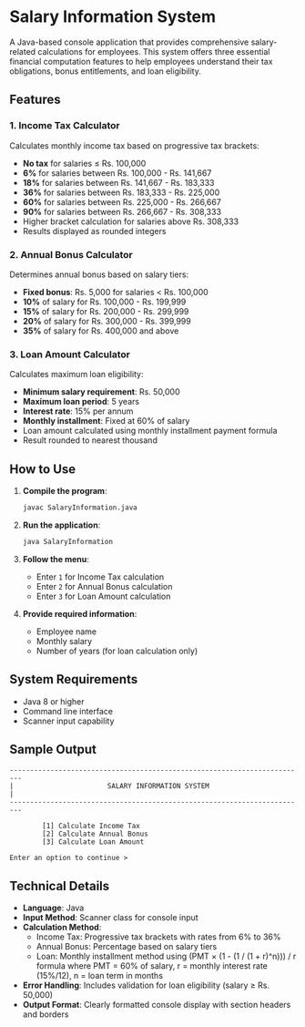 # Salary Information System

A Java-based console application that provides comprehensive salary-related calculations for employees. This system offers three essential financial computation features to help employees understand their tax obligations, bonus entitlements, and loan eligibility.

## Features

### 1. Income Tax Calculator
Calculates monthly income tax based on progressive tax brackets:
- **No tax** for salaries ≤ Rs. 100,000
- **6%** for salaries between Rs. 100,000 - Rs. 141,667
- **18%** for salaries between Rs. 141,667 - Rs. 183,333
- **36%** for salaries between Rs. 183,333 - Rs. 225,000
- **60%** for salaries between Rs. 225,000 - Rs. 266,667
- **90%** for salaries between Rs. 266,667 - Rs. 308,333
- Higher bracket calculation for salaries above Rs. 308,333
- Results displayed as rounded integers

### 2. Annual Bonus Calculator
Determines annual bonus based on salary tiers:
- **Fixed bonus**: Rs. 5,000 for salaries < Rs. 100,000
- **10%** of salary for Rs. 100,000 - Rs. 199,999
- **15%** of salary for Rs. 200,000 - Rs. 299,999
- **20%** of salary for Rs. 300,000 - Rs. 399,999
- **35%** of salary for Rs. 400,000 and above

### 3. Loan Amount Calculator
Calculates maximum loan eligibility:
- **Minimum salary requirement**: Rs. 50,000
- **Maximum loan period**: 5 years
- **Interest rate**: 15% per annum
- **Monthly installment**: Fixed at 60% of salary
- Loan amount calculated using monthly installment payment formula
- Result rounded to nearest thousand

## How to Use

1. **Compile the program**:
   ```bash
   javac SalaryInformation.java
   ```

2. **Run the application**:
   ```bash
   java SalaryInformation
   ```

3. **Follow the menu**:
   - Enter `1` for Income Tax calculation
   - Enter `2` for Annual Bonus calculation
   - Enter `3` for Loan Amount calculation

4. **Provide required information**:
   - Employee name
   - Monthly salary
   - Number of years (for loan calculation only)

## System Requirements

- Java 8 or higher
- Command line interface
- Scanner input capability

## Sample Output

```
-------------------------------------------------------------------------
|                       SALARY INFORMATION SYSTEM                       |
-------------------------------------------------------------------------

        [1] Calculate Income Tax
        [2] Calculate Annual Bonus
        [3] Calculate Loan Amount

Enter an option to continue > 
```

## Technical Details

- **Language**: Java
- **Input Method**: Scanner class for console input
- **Calculation Method**: 
  - Income Tax: Progressive tax brackets with rates from 6% to 36%
  - Annual Bonus: Percentage based on salary tiers
  - Loan: Monthly installment method using (PMT × (1 - (1 / (1 + r)^n))) / r formula
    where PMT = 60% of salary, r = monthly interest rate (15%/12), n = loan term in months
- **Error Handling**: Includes validation for loan eligibility (salary ≥ Rs. 50,000)
- **Output Format**: Clearly formatted console display with section headers and borders 
